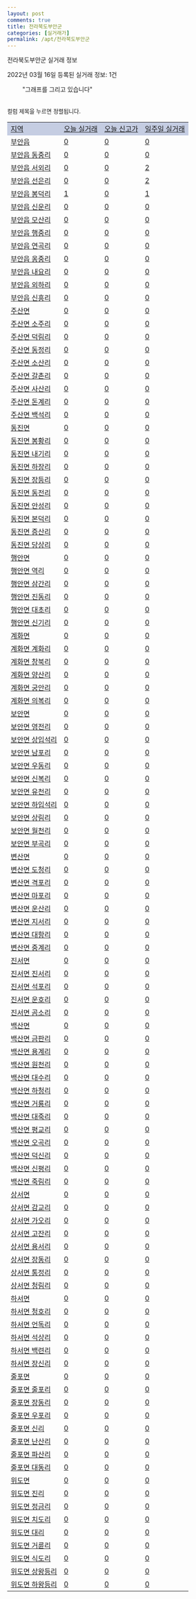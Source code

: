 ```yaml
---
layout: post
comments: true
title: 전라북도부안군
categories: [실거래가]
permalink: /apt/전라북도부안군
---
```


전라북도부안군 실거래 정보

2022년 03월 16일 등록된 실거래 정보: 1건

<!--<script async src="https://pagead2.googlesyndication.com/pagead/js/adsbygoogle.js?client=ca-pub-3485438051770037"
 crossorigin="anonymous"></script>-->

<script type="text/javascript">
  google.charts.load('current', {'packages':['corechart']});
  google.charts.setOnLoadCallback(drawChart);

  function drawChart() {
    var data = google.visualization.arrayToDataTable([['거래일', '매매', '전월세', '전매'], ['21-01', 1, 0, 0], ['21-02', 16, 24, 0], ['21-03', 32, 11, 1], ['21-04', 32, 7, 0], ['21-05', 20, 8, 2], ['21-06', 15, 8, 3], ['21-07', 27, 8, 6], ['21-08', 14, 5, 2], ['21-09', 22, 9, 6], ['21-10', 30, 4, 2], ['21-11', 24, 0, 4], ['21-12', 26, 5, 5], ['22-01', 14, 11, 2], ['22-02', 13, 5, 1], ['22-03', 6, 3, 4]]);

    var options = {
      title: '최근 1년간 유형별 거래량 추이',
      legend: { position: 'bottom' }
    };

    setTimeout(function() {
        var chart = new google.visualization.LineChart(document.getElementById('columnchart_material'));
        chart.draw(data, (options));
        document.getElementById('loading').style.display = 'none';
        var dayLabel = (new Date()).getDay();
        if (dayLabel < 2) {
            sorttable.innerSortFunction.apply(document.getElementById('week'), []);
            sorttable.innerSortFunction.apply(document.getElementById('week'), []);        
        }
        else {
            sorttable.innerSortFunction.apply(document.getElementById('today'), []);
            sorttable.innerSortFunction.apply(document.getElementById('today'), []);
        }
    }, 200);

  }
</script>

<div id="loading" style="z-index:20; display: block; margin-left: 35px">"그래프를 그리고 있습니다"</div>
<div id="columnchart_material" style="width: 95%; margin-left: -35px; display: block"></div>
<!--<div style="width: 95%; margin-left: -35px; display: block">
      <script async src="https://pagead2.googlesyndication.com/pagead/js/adsbygoogle.js?client=ca-pub-3485438051770037"
          crossorigin="anonymous"></script>
      <ins class="adsbygoogle"
          style="display:block"
          data-ad-format="fluid"
          data-ad-layout-key="-fb+5w+4e-db+86"
          data-ad-client="ca-pub-3485438051770037"
          data-ad-slot="1827090281"></ins>
      <script>
          (adsbygoogle = window.adsbygoogle || []).push({});
      </script>
</div>-->
<br>

<font size='small' style='font-size: small;'>컬럼 제목을 누르면 정렬됩니다.</font>
<table class="sortable">
  <tr style='background-color: rgba(114, 132, 186,0.4);'>
    <td id="region"><a href="#">지역</a></td>
    <td id="today"><a href="#">오늘 실거래</a></td>
    <td id="today_new"><a href="#">오늘 신고가</a></td>
    <td id="week"><a href="#">일주일 실거래</a></td>
  </tr>

  
  <tr class="item">
    <td><a href="전라북도부안군부안읍">부안읍</a></td>
    <td><a href="전라북도부안군부안읍">0</a></td>
    <td><a href="전라북도부안군부안읍">0</a></td>
    <td><a href="전라북도부안군부안읍">0</a></td>
  </tr>
    

  <tr class="item">
    <td><a href="전라북도부안군부안읍동중리">부안읍 동중리</a></td>
    <td><a href="전라북도부안군부안읍동중리">0</a></td>
    <td><a href="전라북도부안군부안읍동중리">0</a></td>
    <td><a href="전라북도부안군부안읍동중리">0</a></td>
  </tr>
    

  <tr class="item">
    <td><a href="전라북도부안군부안읍서외리">부안읍 서외리</a></td>
    <td><a href="전라북도부안군부안읍서외리">0</a></td>
    <td><a href="전라북도부안군부안읍서외리">0</a></td>
    <td><a href="전라북도부안군부안읍서외리">2</a></td>
  </tr>
    

  <tr class="item">
    <td><a href="전라북도부안군부안읍선은리">부안읍 선은리</a></td>
    <td><a href="전라북도부안군부안읍선은리">0</a></td>
    <td><a href="전라북도부안군부안읍선은리">0</a></td>
    <td><a href="전라북도부안군부안읍선은리">2</a></td>
  </tr>
    

  <tr class="item">
    <td><a href="전라북도부안군부안읍봉덕리">부안읍 봉덕리</a></td>
    <td><a href="전라북도부안군부안읍봉덕리">1</a></td>
    <td><a href="전라북도부안군부안읍봉덕리">0</a></td>
    <td><a href="전라북도부안군부안읍봉덕리">1</a></td>
  </tr>
    

  <tr class="item">
    <td><a href="전라북도부안군부안읍신운리">부안읍 신운리</a></td>
    <td><a href="전라북도부안군부안읍신운리">0</a></td>
    <td><a href="전라북도부안군부안읍신운리">0</a></td>
    <td><a href="전라북도부안군부안읍신운리">0</a></td>
  </tr>
    

  <tr class="item">
    <td><a href="전라북도부안군부안읍모산리">부안읍 모산리</a></td>
    <td><a href="전라북도부안군부안읍모산리">0</a></td>
    <td><a href="전라북도부안군부안읍모산리">0</a></td>
    <td><a href="전라북도부안군부안읍모산리">0</a></td>
  </tr>
    

  <tr class="item">
    <td><a href="전라북도부안군부안읍행중리">부안읍 행중리</a></td>
    <td><a href="전라북도부안군부안읍행중리">0</a></td>
    <td><a href="전라북도부안군부안읍행중리">0</a></td>
    <td><a href="전라북도부안군부안읍행중리">0</a></td>
  </tr>
    

  <tr class="item">
    <td><a href="전라북도부안군부안읍연곡리">부안읍 연곡리</a></td>
    <td><a href="전라북도부안군부안읍연곡리">0</a></td>
    <td><a href="전라북도부안군부안읍연곡리">0</a></td>
    <td><a href="전라북도부안군부안읍연곡리">0</a></td>
  </tr>
    

  <tr class="item">
    <td><a href="전라북도부안군부안읍옹중리">부안읍 옹중리</a></td>
    <td><a href="전라북도부안군부안읍옹중리">0</a></td>
    <td><a href="전라북도부안군부안읍옹중리">0</a></td>
    <td><a href="전라북도부안군부안읍옹중리">0</a></td>
  </tr>
    

  <tr class="item">
    <td><a href="전라북도부안군부안읍내요리">부안읍 내요리</a></td>
    <td><a href="전라북도부안군부안읍내요리">0</a></td>
    <td><a href="전라북도부안군부안읍내요리">0</a></td>
    <td><a href="전라북도부안군부안읍내요리">0</a></td>
  </tr>
    

  <tr class="item">
    <td><a href="전라북도부안군부안읍외하리">부안읍 외하리</a></td>
    <td><a href="전라북도부안군부안읍외하리">0</a></td>
    <td><a href="전라북도부안군부안읍외하리">0</a></td>
    <td><a href="전라북도부안군부안읍외하리">0</a></td>
  </tr>
    

  <tr class="item">
    <td><a href="전라북도부안군부안읍신흥리">부안읍 신흥리</a></td>
    <td><a href="전라북도부안군부안읍신흥리">0</a></td>
    <td><a href="전라북도부안군부안읍신흥리">0</a></td>
    <td><a href="전라북도부안군부안읍신흥리">0</a></td>
  </tr>
    

  <tr class="item">
    <td><a href="전라북도부안군주산면">주산면</a></td>
    <td><a href="전라북도부안군주산면">0</a></td>
    <td><a href="전라북도부안군주산면">0</a></td>
    <td><a href="전라북도부안군주산면">0</a></td>
  </tr>
    

  <tr class="item">
    <td><a href="전라북도부안군주산면소주리">주산면 소주리</a></td>
    <td><a href="전라북도부안군주산면소주리">0</a></td>
    <td><a href="전라북도부안군주산면소주리">0</a></td>
    <td><a href="전라북도부안군주산면소주리">0</a></td>
  </tr>
    

  <tr class="item">
    <td><a href="전라북도부안군주산면덕림리">주산면 덕림리</a></td>
    <td><a href="전라북도부안군주산면덕림리">0</a></td>
    <td><a href="전라북도부안군주산면덕림리">0</a></td>
    <td><a href="전라북도부안군주산면덕림리">0</a></td>
  </tr>
    

  <tr class="item">
    <td><a href="전라북도부안군주산면동정리">주산면 동정리</a></td>
    <td><a href="전라북도부안군주산면동정리">0</a></td>
    <td><a href="전라북도부안군주산면동정리">0</a></td>
    <td><a href="전라북도부안군주산면동정리">0</a></td>
  </tr>
    

  <tr class="item">
    <td><a href="전라북도부안군주산면소산리">주산면 소산리</a></td>
    <td><a href="전라북도부안군주산면소산리">0</a></td>
    <td><a href="전라북도부안군주산면소산리">0</a></td>
    <td><a href="전라북도부안군주산면소산리">0</a></td>
  </tr>
    

  <tr class="item">
    <td><a href="전라북도부안군주산면갈촌리">주산면 갈촌리</a></td>
    <td><a href="전라북도부안군주산면갈촌리">0</a></td>
    <td><a href="전라북도부안군주산면갈촌리">0</a></td>
    <td><a href="전라북도부안군주산면갈촌리">0</a></td>
  </tr>
    

  <tr class="item">
    <td><a href="전라북도부안군주산면사산리">주산면 사산리</a></td>
    <td><a href="전라북도부안군주산면사산리">0</a></td>
    <td><a href="전라북도부안군주산면사산리">0</a></td>
    <td><a href="전라북도부안군주산면사산리">0</a></td>
  </tr>
    

  <tr class="item">
    <td><a href="전라북도부안군주산면돈계리">주산면 돈계리</a></td>
    <td><a href="전라북도부안군주산면돈계리">0</a></td>
    <td><a href="전라북도부안군주산면돈계리">0</a></td>
    <td><a href="전라북도부안군주산면돈계리">0</a></td>
  </tr>
    

  <tr class="item">
    <td><a href="전라북도부안군주산면백석리">주산면 백석리</a></td>
    <td><a href="전라북도부안군주산면백석리">0</a></td>
    <td><a href="전라북도부안군주산면백석리">0</a></td>
    <td><a href="전라북도부안군주산면백석리">0</a></td>
  </tr>
    

  <tr class="item">
    <td><a href="전라북도부안군동진면">동진면</a></td>
    <td><a href="전라북도부안군동진면">0</a></td>
    <td><a href="전라북도부안군동진면">0</a></td>
    <td><a href="전라북도부안군동진면">0</a></td>
  </tr>
    

  <tr class="item">
    <td><a href="전라북도부안군동진면봉황리">동진면 봉황리</a></td>
    <td><a href="전라북도부안군동진면봉황리">0</a></td>
    <td><a href="전라북도부안군동진면봉황리">0</a></td>
    <td><a href="전라북도부안군동진면봉황리">0</a></td>
  </tr>
    

  <tr class="item">
    <td><a href="전라북도부안군동진면내기리">동진면 내기리</a></td>
    <td><a href="전라북도부안군동진면내기리">0</a></td>
    <td><a href="전라북도부안군동진면내기리">0</a></td>
    <td><a href="전라북도부안군동진면내기리">0</a></td>
  </tr>
    

  <tr class="item">
    <td><a href="전라북도부안군동진면하장리">동진면 하장리</a></td>
    <td><a href="전라북도부안군동진면하장리">0</a></td>
    <td><a href="전라북도부안군동진면하장리">0</a></td>
    <td><a href="전라북도부안군동진면하장리">0</a></td>
  </tr>
    

  <tr class="item">
    <td><a href="전라북도부안군동진면장등리">동진면 장등리</a></td>
    <td><a href="전라북도부안군동진면장등리">0</a></td>
    <td><a href="전라북도부안군동진면장등리">0</a></td>
    <td><a href="전라북도부안군동진면장등리">0</a></td>
  </tr>
    

  <tr class="item">
    <td><a href="전라북도부안군동진면동전리">동진면 동전리</a></td>
    <td><a href="전라북도부안군동진면동전리">0</a></td>
    <td><a href="전라북도부안군동진면동전리">0</a></td>
    <td><a href="전라북도부안군동진면동전리">0</a></td>
  </tr>
    

  <tr class="item">
    <td><a href="전라북도부안군동진면안성리">동진면 안성리</a></td>
    <td><a href="전라북도부안군동진면안성리">0</a></td>
    <td><a href="전라북도부안군동진면안성리">0</a></td>
    <td><a href="전라북도부안군동진면안성리">0</a></td>
  </tr>
    

  <tr class="item">
    <td><a href="전라북도부안군동진면본덕리">동진면 본덕리</a></td>
    <td><a href="전라북도부안군동진면본덕리">0</a></td>
    <td><a href="전라북도부안군동진면본덕리">0</a></td>
    <td><a href="전라북도부안군동진면본덕리">0</a></td>
  </tr>
    

  <tr class="item">
    <td><a href="전라북도부안군동진면증산리">동진면 증산리</a></td>
    <td><a href="전라북도부안군동진면증산리">0</a></td>
    <td><a href="전라북도부안군동진면증산리">0</a></td>
    <td><a href="전라북도부안군동진면증산리">0</a></td>
  </tr>
    

  <tr class="item">
    <td><a href="전라북도부안군동진면당상리">동진면 당상리</a></td>
    <td><a href="전라북도부안군동진면당상리">0</a></td>
    <td><a href="전라북도부안군동진면당상리">0</a></td>
    <td><a href="전라북도부안군동진면당상리">0</a></td>
  </tr>
    

  <tr class="item">
    <td><a href="전라북도부안군행안면">행안면</a></td>
    <td><a href="전라북도부안군행안면">0</a></td>
    <td><a href="전라북도부안군행안면">0</a></td>
    <td><a href="전라북도부안군행안면">0</a></td>
  </tr>
    

  <tr class="item">
    <td><a href="전라북도부안군행안면역리">행안면 역리</a></td>
    <td><a href="전라북도부안군행안면역리">0</a></td>
    <td><a href="전라북도부안군행안면역리">0</a></td>
    <td><a href="전라북도부안군행안면역리">0</a></td>
  </tr>
    

  <tr class="item">
    <td><a href="전라북도부안군행안면삼간리">행안면 삼간리</a></td>
    <td><a href="전라북도부안군행안면삼간리">0</a></td>
    <td><a href="전라북도부안군행안면삼간리">0</a></td>
    <td><a href="전라북도부안군행안면삼간리">0</a></td>
  </tr>
    

  <tr class="item">
    <td><a href="전라북도부안군행안면진동리">행안면 진동리</a></td>
    <td><a href="전라북도부안군행안면진동리">0</a></td>
    <td><a href="전라북도부안군행안면진동리">0</a></td>
    <td><a href="전라북도부안군행안면진동리">0</a></td>
  </tr>
    

  <tr class="item">
    <td><a href="전라북도부안군행안면대초리">행안면 대초리</a></td>
    <td><a href="전라북도부안군행안면대초리">0</a></td>
    <td><a href="전라북도부안군행안면대초리">0</a></td>
    <td><a href="전라북도부안군행안면대초리">0</a></td>
  </tr>
    

  <tr class="item">
    <td><a href="전라북도부안군행안면신기리">행안면 신기리</a></td>
    <td><a href="전라북도부안군행안면신기리">0</a></td>
    <td><a href="전라북도부안군행안면신기리">0</a></td>
    <td><a href="전라북도부안군행안면신기리">0</a></td>
  </tr>
    

  <tr class="item">
    <td><a href="전라북도부안군계화면">계화면</a></td>
    <td><a href="전라북도부안군계화면">0</a></td>
    <td><a href="전라북도부안군계화면">0</a></td>
    <td><a href="전라북도부안군계화면">0</a></td>
  </tr>
    

  <tr class="item">
    <td><a href="전라북도부안군계화면계화리">계화면 계화리</a></td>
    <td><a href="전라북도부안군계화면계화리">0</a></td>
    <td><a href="전라북도부안군계화면계화리">0</a></td>
    <td><a href="전라북도부안군계화면계화리">0</a></td>
  </tr>
    

  <tr class="item">
    <td><a href="전라북도부안군계화면창북리">계화면 창북리</a></td>
    <td><a href="전라북도부안군계화면창북리">0</a></td>
    <td><a href="전라북도부안군계화면창북리">0</a></td>
    <td><a href="전라북도부안군계화면창북리">0</a></td>
  </tr>
    

  <tr class="item">
    <td><a href="전라북도부안군계화면양산리">계화면 양산리</a></td>
    <td><a href="전라북도부안군계화면양산리">0</a></td>
    <td><a href="전라북도부안군계화면양산리">0</a></td>
    <td><a href="전라북도부안군계화면양산리">0</a></td>
  </tr>
    

  <tr class="item">
    <td><a href="전라북도부안군계화면궁안리">계화면 궁안리</a></td>
    <td><a href="전라북도부안군계화면궁안리">0</a></td>
    <td><a href="전라북도부안군계화면궁안리">0</a></td>
    <td><a href="전라북도부안군계화면궁안리">0</a></td>
  </tr>
    

  <tr class="item">
    <td><a href="전라북도부안군계화면의복리">계화면 의복리</a></td>
    <td><a href="전라북도부안군계화면의복리">0</a></td>
    <td><a href="전라북도부안군계화면의복리">0</a></td>
    <td><a href="전라북도부안군계화면의복리">0</a></td>
  </tr>
    

  <tr class="item">
    <td><a href="전라북도부안군보안면">보안면</a></td>
    <td><a href="전라북도부안군보안면">0</a></td>
    <td><a href="전라북도부안군보안면">0</a></td>
    <td><a href="전라북도부안군보안면">0</a></td>
  </tr>
    

  <tr class="item">
    <td><a href="전라북도부안군보안면영전리">보안면 영전리</a></td>
    <td><a href="전라북도부안군보안면영전리">0</a></td>
    <td><a href="전라북도부안군보안면영전리">0</a></td>
    <td><a href="전라북도부안군보안면영전리">0</a></td>
  </tr>
    

  <tr class="item">
    <td><a href="전라북도부안군보안면상입석리">보안면 상입석리</a></td>
    <td><a href="전라북도부안군보안면상입석리">0</a></td>
    <td><a href="전라북도부안군보안면상입석리">0</a></td>
    <td><a href="전라북도부안군보안면상입석리">0</a></td>
  </tr>
    

  <tr class="item">
    <td><a href="전라북도부안군보안면남포리">보안면 남포리</a></td>
    <td><a href="전라북도부안군보안면남포리">0</a></td>
    <td><a href="전라북도부안군보안면남포리">0</a></td>
    <td><a href="전라북도부안군보안면남포리">0</a></td>
  </tr>
    

  <tr class="item">
    <td><a href="전라북도부안군보안면우동리">보안면 우동리</a></td>
    <td><a href="전라북도부안군보안면우동리">0</a></td>
    <td><a href="전라북도부안군보안면우동리">0</a></td>
    <td><a href="전라북도부안군보안면우동리">0</a></td>
  </tr>
    

  <tr class="item">
    <td><a href="전라북도부안군보안면신복리">보안면 신복리</a></td>
    <td><a href="전라북도부안군보안면신복리">0</a></td>
    <td><a href="전라북도부안군보안면신복리">0</a></td>
    <td><a href="전라북도부안군보안면신복리">0</a></td>
  </tr>
    

  <tr class="item">
    <td><a href="전라북도부안군보안면유천리">보안면 유천리</a></td>
    <td><a href="전라북도부안군보안면유천리">0</a></td>
    <td><a href="전라북도부안군보안면유천리">0</a></td>
    <td><a href="전라북도부안군보안면유천리">0</a></td>
  </tr>
    

  <tr class="item">
    <td><a href="전라북도부안군보안면하입석리">보안면 하입석리</a></td>
    <td><a href="전라북도부안군보안면하입석리">0</a></td>
    <td><a href="전라북도부안군보안면하입석리">0</a></td>
    <td><a href="전라북도부안군보안면하입석리">0</a></td>
  </tr>
    

  <tr class="item">
    <td><a href="전라북도부안군보안면상림리">보안면 상림리</a></td>
    <td><a href="전라북도부안군보안면상림리">0</a></td>
    <td><a href="전라북도부안군보안면상림리">0</a></td>
    <td><a href="전라북도부안군보안면상림리">0</a></td>
  </tr>
    

  <tr class="item">
    <td><a href="전라북도부안군보안면월천리">보안면 월천리</a></td>
    <td><a href="전라북도부안군보안면월천리">0</a></td>
    <td><a href="전라북도부안군보안면월천리">0</a></td>
    <td><a href="전라북도부안군보안면월천리">0</a></td>
  </tr>
    

  <tr class="item">
    <td><a href="전라북도부안군보안면부곡리">보안면 부곡리</a></td>
    <td><a href="전라북도부안군보안면부곡리">0</a></td>
    <td><a href="전라북도부안군보안면부곡리">0</a></td>
    <td><a href="전라북도부안군보안면부곡리">0</a></td>
  </tr>
    

  <tr class="item">
    <td><a href="전라북도부안군변산면">변산면</a></td>
    <td><a href="전라북도부안군변산면">0</a></td>
    <td><a href="전라북도부안군변산면">0</a></td>
    <td><a href="전라북도부안군변산면">0</a></td>
  </tr>
    

  <tr class="item">
    <td><a href="전라북도부안군변산면도청리">변산면 도청리</a></td>
    <td><a href="전라북도부안군변산면도청리">0</a></td>
    <td><a href="전라북도부안군변산면도청리">0</a></td>
    <td><a href="전라북도부안군변산면도청리">0</a></td>
  </tr>
    

  <tr class="item">
    <td><a href="전라북도부안군변산면격포리">변산면 격포리</a></td>
    <td><a href="전라북도부안군변산면격포리">0</a></td>
    <td><a href="전라북도부안군변산면격포리">0</a></td>
    <td><a href="전라북도부안군변산면격포리">0</a></td>
  </tr>
    

  <tr class="item">
    <td><a href="전라북도부안군변산면마포리">변산면 마포리</a></td>
    <td><a href="전라북도부안군변산면마포리">0</a></td>
    <td><a href="전라북도부안군변산면마포리">0</a></td>
    <td><a href="전라북도부안군변산면마포리">0</a></td>
  </tr>
    

  <tr class="item">
    <td><a href="전라북도부안군변산면운산리">변산면 운산리</a></td>
    <td><a href="전라북도부안군변산면운산리">0</a></td>
    <td><a href="전라북도부안군변산면운산리">0</a></td>
    <td><a href="전라북도부안군변산면운산리">0</a></td>
  </tr>
    

  <tr class="item">
    <td><a href="전라북도부안군변산면지서리">변산면 지서리</a></td>
    <td><a href="전라북도부안군변산면지서리">0</a></td>
    <td><a href="전라북도부안군변산면지서리">0</a></td>
    <td><a href="전라북도부안군변산면지서리">0</a></td>
  </tr>
    

  <tr class="item">
    <td><a href="전라북도부안군변산면대항리">변산면 대항리</a></td>
    <td><a href="전라북도부안군변산면대항리">0</a></td>
    <td><a href="전라북도부안군변산면대항리">0</a></td>
    <td><a href="전라북도부안군변산면대항리">0</a></td>
  </tr>
    

  <tr class="item">
    <td><a href="전라북도부안군변산면중계리">변산면 중계리</a></td>
    <td><a href="전라북도부안군변산면중계리">0</a></td>
    <td><a href="전라북도부안군변산면중계리">0</a></td>
    <td><a href="전라북도부안군변산면중계리">0</a></td>
  </tr>
    

  <tr class="item">
    <td><a href="전라북도부안군진서면">진서면</a></td>
    <td><a href="전라북도부안군진서면">0</a></td>
    <td><a href="전라북도부안군진서면">0</a></td>
    <td><a href="전라북도부안군진서면">0</a></td>
  </tr>
    

  <tr class="item">
    <td><a href="전라북도부안군진서면진서리">진서면 진서리</a></td>
    <td><a href="전라북도부안군진서면진서리">0</a></td>
    <td><a href="전라북도부안군진서면진서리">0</a></td>
    <td><a href="전라북도부안군진서면진서리">0</a></td>
  </tr>
    

  <tr class="item">
    <td><a href="전라북도부안군진서면석포리">진서면 석포리</a></td>
    <td><a href="전라북도부안군진서면석포리">0</a></td>
    <td><a href="전라북도부안군진서면석포리">0</a></td>
    <td><a href="전라북도부안군진서면석포리">0</a></td>
  </tr>
    

  <tr class="item">
    <td><a href="전라북도부안군진서면운호리">진서면 운호리</a></td>
    <td><a href="전라북도부안군진서면운호리">0</a></td>
    <td><a href="전라북도부안군진서면운호리">0</a></td>
    <td><a href="전라북도부안군진서면운호리">0</a></td>
  </tr>
    

  <tr class="item">
    <td><a href="전라북도부안군진서면곰소리">진서면 곰소리</a></td>
    <td><a href="전라북도부안군진서면곰소리">0</a></td>
    <td><a href="전라북도부안군진서면곰소리">0</a></td>
    <td><a href="전라북도부안군진서면곰소리">0</a></td>
  </tr>
    

  <tr class="item">
    <td><a href="전라북도부안군백산면">백산면</a></td>
    <td><a href="전라북도부안군백산면">0</a></td>
    <td><a href="전라북도부안군백산면">0</a></td>
    <td><a href="전라북도부안군백산면">0</a></td>
  </tr>
    

  <tr class="item">
    <td><a href="전라북도부안군백산면금판리">백산면 금판리</a></td>
    <td><a href="전라북도부안군백산면금판리">0</a></td>
    <td><a href="전라북도부안군백산면금판리">0</a></td>
    <td><a href="전라북도부안군백산면금판리">0</a></td>
  </tr>
    

  <tr class="item">
    <td><a href="전라북도부안군백산면용계리">백산면 용계리</a></td>
    <td><a href="전라북도부안군백산면용계리">0</a></td>
    <td><a href="전라북도부안군백산면용계리">0</a></td>
    <td><a href="전라북도부안군백산면용계리">0</a></td>
  </tr>
    

  <tr class="item">
    <td><a href="전라북도부안군백산면원천리">백산면 원천리</a></td>
    <td><a href="전라북도부안군백산면원천리">0</a></td>
    <td><a href="전라북도부안군백산면원천리">0</a></td>
    <td><a href="전라북도부안군백산면원천리">0</a></td>
  </tr>
    

  <tr class="item">
    <td><a href="전라북도부안군백산면대수리">백산면 대수리</a></td>
    <td><a href="전라북도부안군백산면대수리">0</a></td>
    <td><a href="전라북도부안군백산면대수리">0</a></td>
    <td><a href="전라북도부안군백산면대수리">0</a></td>
  </tr>
    

  <tr class="item">
    <td><a href="전라북도부안군백산면하청리">백산면 하청리</a></td>
    <td><a href="전라북도부안군백산면하청리">0</a></td>
    <td><a href="전라북도부안군백산면하청리">0</a></td>
    <td><a href="전라북도부안군백산면하청리">0</a></td>
  </tr>
    

  <tr class="item">
    <td><a href="전라북도부안군백산면거룡리">백산면 거룡리</a></td>
    <td><a href="전라북도부안군백산면거룡리">0</a></td>
    <td><a href="전라북도부안군백산면거룡리">0</a></td>
    <td><a href="전라북도부안군백산면거룡리">0</a></td>
  </tr>
    

  <tr class="item">
    <td><a href="전라북도부안군백산면대죽리">백산면 대죽리</a></td>
    <td><a href="전라북도부안군백산면대죽리">0</a></td>
    <td><a href="전라북도부안군백산면대죽리">0</a></td>
    <td><a href="전라북도부안군백산면대죽리">0</a></td>
  </tr>
    

  <tr class="item">
    <td><a href="전라북도부안군백산면평교리">백산면 평교리</a></td>
    <td><a href="전라북도부안군백산면평교리">0</a></td>
    <td><a href="전라북도부안군백산면평교리">0</a></td>
    <td><a href="전라북도부안군백산면평교리">0</a></td>
  </tr>
    

  <tr class="item">
    <td><a href="전라북도부안군백산면오곡리">백산면 오곡리</a></td>
    <td><a href="전라북도부안군백산면오곡리">0</a></td>
    <td><a href="전라북도부안군백산면오곡리">0</a></td>
    <td><a href="전라북도부안군백산면오곡리">0</a></td>
  </tr>
    

  <tr class="item">
    <td><a href="전라북도부안군백산면덕신리">백산면 덕신리</a></td>
    <td><a href="전라북도부안군백산면덕신리">0</a></td>
    <td><a href="전라북도부안군백산면덕신리">0</a></td>
    <td><a href="전라북도부안군백산면덕신리">0</a></td>
  </tr>
    

  <tr class="item">
    <td><a href="전라북도부안군백산면신평리">백산면 신평리</a></td>
    <td><a href="전라북도부안군백산면신평리">0</a></td>
    <td><a href="전라북도부안군백산면신평리">0</a></td>
    <td><a href="전라북도부안군백산면신평리">0</a></td>
  </tr>
    

  <tr class="item">
    <td><a href="전라북도부안군백산면죽림리">백산면 죽림리</a></td>
    <td><a href="전라북도부안군백산면죽림리">0</a></td>
    <td><a href="전라북도부안군백산면죽림리">0</a></td>
    <td><a href="전라북도부안군백산면죽림리">0</a></td>
  </tr>
    

  <tr class="item">
    <td><a href="전라북도부안군상서면">상서면</a></td>
    <td><a href="전라북도부안군상서면">0</a></td>
    <td><a href="전라북도부안군상서면">0</a></td>
    <td><a href="전라북도부안군상서면">0</a></td>
  </tr>
    

  <tr class="item">
    <td><a href="전라북도부안군상서면감교리">상서면 감교리</a></td>
    <td><a href="전라북도부안군상서면감교리">0</a></td>
    <td><a href="전라북도부안군상서면감교리">0</a></td>
    <td><a href="전라북도부안군상서면감교리">0</a></td>
  </tr>
    

  <tr class="item">
    <td><a href="전라북도부안군상서면가오리">상서면 가오리</a></td>
    <td><a href="전라북도부안군상서면가오리">0</a></td>
    <td><a href="전라북도부안군상서면가오리">0</a></td>
    <td><a href="전라북도부안군상서면가오리">0</a></td>
  </tr>
    

  <tr class="item">
    <td><a href="전라북도부안군상서면고잔리">상서면 고잔리</a></td>
    <td><a href="전라북도부안군상서면고잔리">0</a></td>
    <td><a href="전라북도부안군상서면고잔리">0</a></td>
    <td><a href="전라북도부안군상서면고잔리">0</a></td>
  </tr>
    

  <tr class="item">
    <td><a href="전라북도부안군상서면용서리">상서면 용서리</a></td>
    <td><a href="전라북도부안군상서면용서리">0</a></td>
    <td><a href="전라북도부안군상서면용서리">0</a></td>
    <td><a href="전라북도부안군상서면용서리">0</a></td>
  </tr>
    

  <tr class="item">
    <td><a href="전라북도부안군상서면장동리">상서면 장동리</a></td>
    <td><a href="전라북도부안군상서면장동리">0</a></td>
    <td><a href="전라북도부안군상서면장동리">0</a></td>
    <td><a href="전라북도부안군상서면장동리">0</a></td>
  </tr>
    

  <tr class="item">
    <td><a href="전라북도부안군상서면통정리">상서면 통정리</a></td>
    <td><a href="전라북도부안군상서면통정리">0</a></td>
    <td><a href="전라북도부안군상서면통정리">0</a></td>
    <td><a href="전라북도부안군상서면통정리">0</a></td>
  </tr>
    

  <tr class="item">
    <td><a href="전라북도부안군상서면청림리">상서면 청림리</a></td>
    <td><a href="전라북도부안군상서면청림리">0</a></td>
    <td><a href="전라북도부안군상서면청림리">0</a></td>
    <td><a href="전라북도부안군상서면청림리">0</a></td>
  </tr>
    

  <tr class="item">
    <td><a href="전라북도부안군하서면">하서면</a></td>
    <td><a href="전라북도부안군하서면">0</a></td>
    <td><a href="전라북도부안군하서면">0</a></td>
    <td><a href="전라북도부안군하서면">0</a></td>
  </tr>
    

  <tr class="item">
    <td><a href="전라북도부안군하서면청호리">하서면 청호리</a></td>
    <td><a href="전라북도부안군하서면청호리">0</a></td>
    <td><a href="전라북도부안군하서면청호리">0</a></td>
    <td><a href="전라북도부안군하서면청호리">0</a></td>
  </tr>
    

  <tr class="item">
    <td><a href="전라북도부안군하서면언독리">하서면 언독리</a></td>
    <td><a href="전라북도부안군하서면언독리">0</a></td>
    <td><a href="전라북도부안군하서면언독리">0</a></td>
    <td><a href="전라북도부안군하서면언독리">0</a></td>
  </tr>
    

  <tr class="item">
    <td><a href="전라북도부안군하서면석상리">하서면 석상리</a></td>
    <td><a href="전라북도부안군하서면석상리">0</a></td>
    <td><a href="전라북도부안군하서면석상리">0</a></td>
    <td><a href="전라북도부안군하서면석상리">0</a></td>
  </tr>
    

  <tr class="item">
    <td><a href="전라북도부안군하서면백련리">하서면 백련리</a></td>
    <td><a href="전라북도부안군하서면백련리">0</a></td>
    <td><a href="전라북도부안군하서면백련리">0</a></td>
    <td><a href="전라북도부안군하서면백련리">0</a></td>
  </tr>
    

  <tr class="item">
    <td><a href="전라북도부안군하서면장신리">하서면 장신리</a></td>
    <td><a href="전라북도부안군하서면장신리">0</a></td>
    <td><a href="전라북도부안군하서면장신리">0</a></td>
    <td><a href="전라북도부안군하서면장신리">0</a></td>
  </tr>
    

  <tr class="item">
    <td><a href="전라북도부안군줄포면">줄포면</a></td>
    <td><a href="전라북도부안군줄포면">0</a></td>
    <td><a href="전라북도부안군줄포면">0</a></td>
    <td><a href="전라북도부안군줄포면">0</a></td>
  </tr>
    

  <tr class="item">
    <td><a href="전라북도부안군줄포면줄포리">줄포면 줄포리</a></td>
    <td><a href="전라북도부안군줄포면줄포리">0</a></td>
    <td><a href="전라북도부안군줄포면줄포리">0</a></td>
    <td><a href="전라북도부안군줄포면줄포리">0</a></td>
  </tr>
    

  <tr class="item">
    <td><a href="전라북도부안군줄포면장동리">줄포면 장동리</a></td>
    <td><a href="전라북도부안군줄포면장동리">0</a></td>
    <td><a href="전라북도부안군줄포면장동리">0</a></td>
    <td><a href="전라북도부안군줄포면장동리">0</a></td>
  </tr>
    

  <tr class="item">
    <td><a href="전라북도부안군줄포면우포리">줄포면 우포리</a></td>
    <td><a href="전라북도부안군줄포면우포리">0</a></td>
    <td><a href="전라북도부안군줄포면우포리">0</a></td>
    <td><a href="전라북도부안군줄포면우포리">0</a></td>
  </tr>
    

  <tr class="item">
    <td><a href="전라북도부안군줄포면신리">줄포면 신리</a></td>
    <td><a href="전라북도부안군줄포면신리">0</a></td>
    <td><a href="전라북도부안군줄포면신리">0</a></td>
    <td><a href="전라북도부안군줄포면신리">0</a></td>
  </tr>
    

  <tr class="item">
    <td><a href="전라북도부안군줄포면난산리">줄포면 난산리</a></td>
    <td><a href="전라북도부안군줄포면난산리">0</a></td>
    <td><a href="전라북도부안군줄포면난산리">0</a></td>
    <td><a href="전라북도부안군줄포면난산리">0</a></td>
  </tr>
    

  <tr class="item">
    <td><a href="전라북도부안군줄포면파산리">줄포면 파산리</a></td>
    <td><a href="전라북도부안군줄포면파산리">0</a></td>
    <td><a href="전라북도부안군줄포면파산리">0</a></td>
    <td><a href="전라북도부안군줄포면파산리">0</a></td>
  </tr>
    

  <tr class="item">
    <td><a href="전라북도부안군줄포면대동리">줄포면 대동리</a></td>
    <td><a href="전라북도부안군줄포면대동리">0</a></td>
    <td><a href="전라북도부안군줄포면대동리">0</a></td>
    <td><a href="전라북도부안군줄포면대동리">0</a></td>
  </tr>
    

  <tr class="item">
    <td><a href="전라북도부안군위도면">위도면</a></td>
    <td><a href="전라북도부안군위도면">0</a></td>
    <td><a href="전라북도부안군위도면">0</a></td>
    <td><a href="전라북도부안군위도면">0</a></td>
  </tr>
    

  <tr class="item">
    <td><a href="전라북도부안군위도면진리">위도면 진리</a></td>
    <td><a href="전라북도부안군위도면진리">0</a></td>
    <td><a href="전라북도부안군위도면진리">0</a></td>
    <td><a href="전라북도부안군위도면진리">0</a></td>
  </tr>
    

  <tr class="item">
    <td><a href="전라북도부안군위도면정금리">위도면 정금리</a></td>
    <td><a href="전라북도부안군위도면정금리">0</a></td>
    <td><a href="전라북도부안군위도면정금리">0</a></td>
    <td><a href="전라북도부안군위도면정금리">0</a></td>
  </tr>
    

  <tr class="item">
    <td><a href="전라북도부안군위도면치도리">위도면 치도리</a></td>
    <td><a href="전라북도부안군위도면치도리">0</a></td>
    <td><a href="전라북도부안군위도면치도리">0</a></td>
    <td><a href="전라북도부안군위도면치도리">0</a></td>
  </tr>
    

  <tr class="item">
    <td><a href="전라북도부안군위도면대리">위도면 대리</a></td>
    <td><a href="전라북도부안군위도면대리">0</a></td>
    <td><a href="전라북도부안군위도면대리">0</a></td>
    <td><a href="전라북도부안군위도면대리">0</a></td>
  </tr>
    

  <tr class="item">
    <td><a href="전라북도부안군위도면거륜리">위도면 거륜리</a></td>
    <td><a href="전라북도부안군위도면거륜리">0</a></td>
    <td><a href="전라북도부안군위도면거륜리">0</a></td>
    <td><a href="전라북도부안군위도면거륜리">0</a></td>
  </tr>
    

  <tr class="item">
    <td><a href="전라북도부안군위도면식도리">위도면 식도리</a></td>
    <td><a href="전라북도부안군위도면식도리">0</a></td>
    <td><a href="전라북도부안군위도면식도리">0</a></td>
    <td><a href="전라북도부안군위도면식도리">0</a></td>
  </tr>
    

  <tr class="item">
    <td><a href="전라북도부안군위도면상왕등리">위도면 상왕등리</a></td>
    <td><a href="전라북도부안군위도면상왕등리">0</a></td>
    <td><a href="전라북도부안군위도면상왕등리">0</a></td>
    <td><a href="전라북도부안군위도면상왕등리">0</a></td>
  </tr>
    

  <tr class="item">
    <td><a href="전라북도부안군위도면하왕등리">위도면 하왕등리</a></td>
    <td><a href="전라북도부안군위도면하왕등리">0</a></td>
    <td><a href="전라북도부안군위도면하왕등리">0</a></td>
    <td><a href="전라북도부안군위도면하왕등리">0</a></td>
  </tr>
    


</table>


    